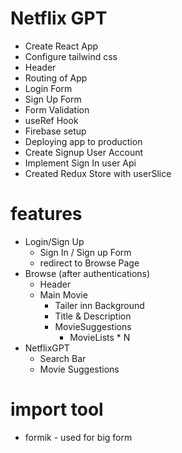 # Netflix GPT

- Create React App
- Configure tailwind css
- Header
- Routing of App
- Login Form
- Sign Up Form
- Form Validation
- useRef Hook
- Firebase setup
- Deploying app to production
- Create Signup User Account
- Implement Sign In user Api
- Created Redux Store with userSlice
  

# features
- Login/Sign Up
  - Sign In / Sign up Form
  - redirect to Browse Page
- Browse (after authentications)
  - Header
  - Main Movie
    - Tailer inn Background
    - Title & Description
    - MovieSuggestions
      - MovieLists * N 
- NetflixGPT
  - Search Bar
  - Movie Suggestions
  





# import tool

* formik - used for big form





 <!-- npm install -g firebase-tools -->
  <!-- npm install firebase -->

  <!-- firebase login -->
  <!-- firebase init -->
  <!-- firebase deploy -->
  <!-- Are you ready to proceed? Yes -->
   <!-- Which Firebase features do you want to set up for this directory? Press Space to select features, then Enter to confirm your choices. Hosting: Configure files for Firebase Hosting and (optionally) set up GitHub   
Action deploys -->
<!-- Please select an option: Use an existing project -->
<!-- Select a default Firebase project for this directory: netflixgpt-3ac80 (NetflixGPT) -->
<!-- ? What do you want to use as your public directory? build
? Configure as a single-page app (rewrite all urls to /index.html)? No
? Set up automatic builds and deploys with GitHub? No -->